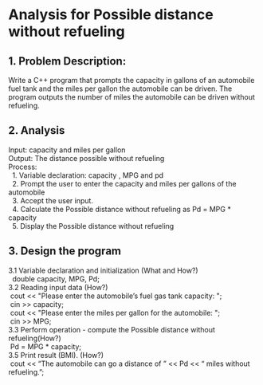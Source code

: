 # Analysis for Possible distance without refueling

 ##    1. Problem Description: 
Write a C++ program that prompts the capacity in gallons of an automobile fuel tank and the miles per gallon the automobile can be driven. The program outputs the number of miles the automobile can be driven without refueling.<br/>

   ## 2. Analysis
Input: capacity and miles per gallon<br/>
Output: The distance possible without refueling <br/>
Process: <br/>
      &nbsp;  1. Variable declaration: capacity , MPG and pd<br/>
     &nbsp;   2. Prompt the user to enter the capacity and miles per gallons of the automobile<br/>
     &nbsp;   3. Accept the user input.<br/>
    &nbsp;    4. Calculate the Possible distance without refueling as Pd = MPG * capacity<br/>
     &nbsp;   5. Display the Possible distance without refueling<br/>
   ##   3. Design the program
3.1 Variable declaration and initialization (What and How?)<br/>
&nbsp;	double capacity, MPG, Pd;<br/>
3.2 Reading input data (How?)<br/>
	&nbsp;cout << "Please enter the automobile’s fuel gas tank capacity: ";<br/>
	&nbsp;cin >> capacity;<br/>
	&nbsp;cout << "Please enter the miles per gallon for the automobile: ";<br/>
	&nbsp;cin >> MPG;<br/>
3.3 Perform operation - compute the Possible distance without refueling(How?)<br/>
	&nbsp;Pd = MPG * capacity;<br/>
3.5 Print result (BMI). (How?)<br/>
	&nbsp;cout << “The automobile can go a distance of  ” << Pd << “ miles without refueling.”;<br/>
